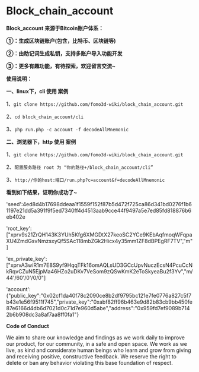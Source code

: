# Block_chain_account

**Block_account 来源于Bitcoin账户体系：**

**①：生成区块链账户(包含，比特币、区块链等)**

**②：由助记词生成私钥，支持多账户导入功能开发**

**③：更多有趣功能，有待探索，欢迎留言交流~**

**使用说明：**

**一、linux下，cli 使用 案例**

1、`git clone https://github.com/fomo3d-wiki/block_chain_account.git`

2、`cd block_chain_account/cli`

3、`php run.php -c account -f decodeAllMnemonic`


**二、浏览器下，http 使用 案例**

1、`git clone https://github.com/fomo3d-wiki/block_chain_account.git`

2、`配置服务路径 root 为 “你的路径+/block_chain_account/cli”`

3、`http://你的host:端口/run.php?c=account&f=decodeAllMnemonic`

**看到如下结果，证明你成功了~**

'seed':4ed8d4b17698ddeaa1f1559f152f87b5d472f725ca86d341bd0276f1b61197e21dd5a391f9f5ed7340ff4d4513aab9cce44f9497a5e7ed85fd818876b6eb402e

'root_key':["xprv9s21ZrQH143K3YUh5Kfg6XMGDtX27keoSC2YCe9KEbAqfmoqWFqpaXU4ZmdGsvNmzsxyQf5SAc118mbZGk2Hicx4y35mm1ZF8dBPEgRF7TV","m"]

'ex_private_key':["xprvA3wiR1m7E8S9yf9HqqTFk16omAQLsUD3GCcUpvNuczEcsN4PcuCcNkRqvCZuN5EjpMa46HZo2uDKv7VeSom9zQSwKmK2eToSkyeaBu2f3Yv","m\/44'\/60'\/0'\/0\/0"]

'account':{"public_key":"0x02cf1da40f78c2090ce8b2df9795bc121e7fe0776a827c5f7b43e1e56f9511f745","private_key":"0xabf82ff96b463e9d82b83cb9bb450fe87e6166d4db6d7021d0c71d7e960d5abe","address":"0x959fd7ef9089b7142b6b908dc3a8af7aa8ff0fa1"}


**Code of Conduct**

We aim to share our knowledge and findings as we work daily to improve our product, for our community, in a safe and open space. We work as we live, as kind and considerate human beings who learn and grow from giving and receiving positive, constructive feedback. We reserve the right to delete or ban any behavior violating this base foundation of respect.